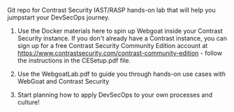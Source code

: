 
Git repo for Contrast Security IAST/RASP hands-on lab that will help you jumpstart your DevSecOps journey.

1. Use the Docker materials here to spin up Webgoat inside your Contrast Security instance. If you don't already have a Contrast instance, you can sign up for a free Contrast Security Community Edition account at https://www.contrastsecurity.com/contrast-community-edition - follow the instructions in the CESetup.pdf file.

2. Use the WebgoatLab.pdf to guide you through hands-on use cases with WebGoat and Contrast Security

3. Start planning how to apply DevSecOps to your own processes and culture!
